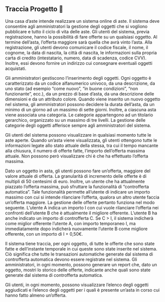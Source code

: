## Traccia Progetto :poop: 


Una casa d’aste intende realizzare un sistema online di aste. Il sistema deve consentire agli amministratori la gestione degli oggetti che si vogliono pubblicare e tutto il ciclo di vita delle aste. Gli utenti del sistema, previa registrazione, hanno la possibilità di fare offerte su un qualsiasi oggetto. Al termine dell’asta, l’offerta maggiore sarà quella che avrà vinto l’asta. Alla registrazione, gli utenti devono comunicare il codice fiscale, il nome, il cognome, la data di nascita, la città di nascita, le informazioni sulla propria carta di credito (intestatario, numero, data di scadenza, codice CVV). Inoltre, essi devono fornire un indirizzo cui consegnare eventuali oggetti acquistati.

Gli amministratori gestiscono l’inserimento degli oggetti. Ogni oggetto è caratterizzato da un codice alfanumerico univoco, da una descrizione, da uno stato (ad esempio “come nuovo”, “in buone condizioni”, “non funzionante”, ecc.), da un prezzo di base d’asta, da una descrizione delle dimensioni e da un attributo colore. Quando viene inserito un nuovo oggetto nel sistema, gli amministratori possono decidere la durata dell’asta, da un minimo di un giorno ad un massimo di sette giorni. Inoltre, a ciascuna asta viene associata una categoria. Le categorie appartengono ad un titolario gerarchico, organizzato su un massimo di tre livelli. La gestione delle categorie degli oggetti afferisce sempre agli amministratori del sistema.

Gli utenti del sistema possono visualizzare in qualsiasi momento tutte le aste aperte. Quando un’asta viene visualizzata, gli utenti ottengono tutte le informazioni legate allo stato attuale della stessa, tra cui il tempo mancante alla chiusura, il numero di offerte fatte, l’importo dell’offerta massima attuale. Non possono però visualizzare chi è che ha effettuato l’offerta massima.

Dato un oggetto in asta, gli utenti possono fare un’offerta, maggiore del valore attuale di offerta. La granularità di incremento delle offerte è di multipli di 50 centesimi di euro. Inoltre, un utente che ha attualmente piazzato l’offerta massima, può sfruttare la funzionalità di “controfferta automatica”. Tale funzionalità permette all’utente di indicare un importo massimo con cui si intende rilanciare l’offerta, qualora un altro utente faccia un’offerta maggiore. La gestione delle offerte pertanto funziona nel modo seguente. L’utente A indica un importo I con cui vuole rilanciare l’offerta nei confronti dell’utente B che è attualmente il migliore offerente. L’utente B ha anche indicato un importo di controfferta C. Se C > I, il sistema indicherà come miglior offerente l’utente A, con importo temporaneo I, ma immediatamente dopo indicherà nuovamente l’utente B come migliore offerente, con un importo di I + 0,50€.

Il sistema tiene traccia, per ogni oggetto, di tutte le offerte che sono state fatte e dell’instante temporale in cui queste sono state inserite nel sistema. Ciò significa che tutte le transazioni automatiche generate dal sistema di controfferta automatica devono essere registrate nel sistema. Gli amministratori, in ogni momento, possono generare un report che, dato un oggetto, mostri lo storico delle offerte, indicante anche quali sono state generate dal sistema di controfferta automatica.

Gli utenti, in ogni momento, possono visualizzare l’elenco degli oggetti aggiudicati e l’elenco degli oggetti per i quali è presente un’asta in corso cui hanno fatto almeno un’offerta.
